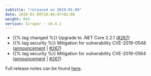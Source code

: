 ```yaml
---
subtitle: "released on 2019-01-09"
date: 2019-01-09T20:46:47+02:00
weight: 041
version: Scraper - v0.4.1
---
```


- {{% tag changed %}} Upgrade to .NET Core 2.2.1 ([#267](https://github.com/tomkerkhove/promitor/issues/267))
- {{% tag security %}} Mitigation for vulnerability CVE-2019-0548 ([announcement](https://github.com/aspnet/Announcements/issues/335)
 | [#267](https://github.com/tomkerkhove/promitor/issues/267))
- {{% tag security %}} Mitigation for vulnerability CVE-2019-0564 ([announcement](https://github.com/aspnet/Announcements/issues/334)
 | [#267](https://github.com/tomkerkhove/promitor/issues/267))

Full release notes can be found [here](https://github.com/tomkerkhove/promitor/releases/tag/0.4.1).
